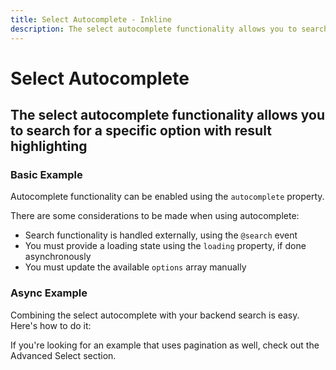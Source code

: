 ```yaml
---
title: Select Autocomplete - Inkline
description: The select autocomplete functionality allows you to search for a specific option with result highlighting. 
---
```


<script setup>

import {
    ISelectAutocompleteExample,
    ISelectAutocompleteAsyncExample
} from '@inkline/inkline/components/ISelect/examples/index.mjs';
import { default as ISelectAutocompleteExampleHTML } from '@inkline/inkline/components/ISelect/examples/autocomplete.html?raw';
import { default as ISelectAutocompleteExampleJS } from '@inkline/inkline/components/ISelect/examples/autocomplete.mjs?raw';
import { default as ISelectAutocompleteAsyncExampleHTML } from '@inkline/inkline/components/ISelect/examples/autocomplete-async.html?raw';
import { default as ISelectAutocompleteAsyncExampleJS } from '@inkline/inkline/components/ISelect/examples/autocomplete-async.mjs?raw';
import { useServer } from '@inkline/inkline/__mocks__/useServer.mjs';

useServer();
</script>


# Select Autocomplete
## The select autocomplete functionality allows you to search for a specific option with result highlighting

### Basic Example
Autocomplete functionality can be enabled using the `autocomplete` property. 

There are some considerations to be made when using autocomplete:
- Search functionality is handled externally, using the `@search` event
- You must provide a loading state using the `loading` property, if done asynchronously
- You must update the available `options` array manually

<example :component="ISelectAutocompleteExample" :html="ISelectAutocompleteExampleHTML" :js="ISelectAutocompleteExampleJS"></example>

### Async Example
Combining the select autocomplete with your backend search is easy. Here's how to do it: 

<example :component="ISelectAutocompleteAsyncExample" :html="ISelectAutocompleteAsyncExampleHTML" :js="ISelectAutocompleteAsyncExampleJS"></example>

If you're looking for an example that uses pagination as well, check out the <router-link :to="{ name: 'docs-forms-select-advanced' }">Advanced Select</router-link> section.




